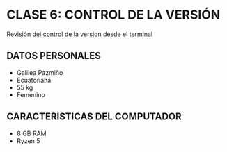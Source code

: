 # CLASE 6: CONTROL DE LA VERSIÓN
Revisión del control de la version desde el terminal

## DATOS PERSONALES
- Galilea Pazmiño
- Ecuatoriana
- 55 kg
- Femenino

## CARACTERISTICAS DEL COMPUTADOR

- 8 GB RAM
- Ryzen 5
